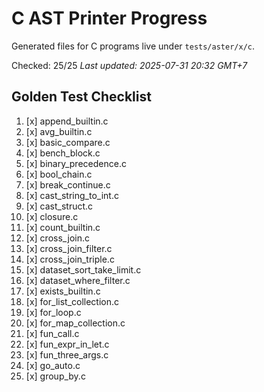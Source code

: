 # C AST Printer Progress

Generated files for C programs live under `tests/aster/x/c`.


Checked: 25/25
_Last updated: 2025-07-31 20:32 GMT+7_

## Golden Test Checklist
1. [x] append_builtin.c
2. [x] avg_builtin.c
3. [x] basic_compare.c
4. [x] bench_block.c
5. [x] binary_precedence.c
6. [x] bool_chain.c
7. [x] break_continue.c
8. [x] cast_string_to_int.c
9. [x] cast_struct.c
10. [x] closure.c
11. [x] count_builtin.c
12. [x] cross_join.c
13. [x] cross_join_filter.c
14. [x] cross_join_triple.c
15. [x] dataset_sort_take_limit.c
16. [x] dataset_where_filter.c
17. [x] exists_builtin.c
18. [x] for_list_collection.c
19. [x] for_loop.c
20. [x] for_map_collection.c
21. [x] fun_call.c
22. [x] fun_expr_in_let.c
23. [x] fun_three_args.c
24. [x] go_auto.c
25. [x] group_by.c


